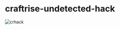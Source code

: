 # craftrise-undetected-hack




![crhack](https://user-images.githubusercontent.com/121832430/219869887-c6a09e0e-8d84-4b45-9e61-6da96d5cb73c.png)
